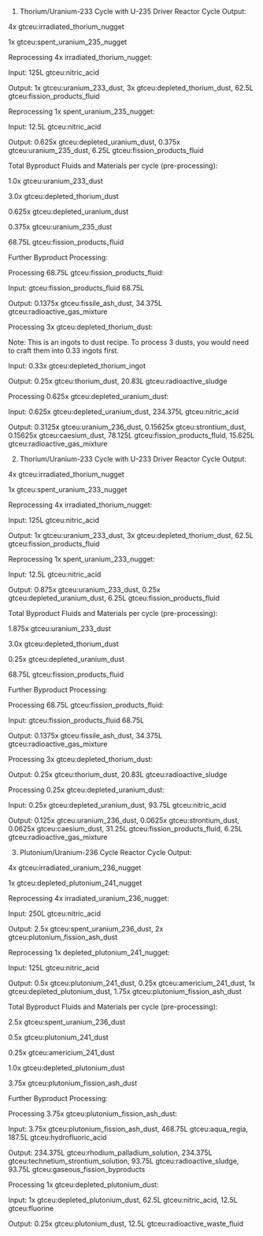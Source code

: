 1. Thorium/Uranium-233 Cycle with U-235 Driver
Reactor Cycle Output:

4x gtceu:irradiated_thorium_nugget

1x gtceu:spent_uranium_235_nugget

Reprocessing 4x irradiated_thorium_nugget:

Input: 125L gtceu:nitric_acid

Output: 1x gtceu:uranium_233_dust, 3x gtceu:depleted_thorium_dust, 62.5L gtceu:fission_products_fluid

Reprocessing 1x spent_uranium_235_nugget:

Input: 12.5L gtceu:nitric_acid

Output: 0.625x gtceu:depleted_uranium_dust, 0.375x gtceu:uranium_235_dust, 6.25L gtceu:fission_products_fluid

Total Byproduct Fluids and Materials per cycle (pre-processing):

1.0x gtceu:uranium_233_dust

3.0x gtceu:depleted_thorium_dust

0.625x gtceu:depleted_uranium_dust

0.375x gtceu:uranium_235_dust

68.75L gtceu:fission_products_fluid

Further Byproduct Processing:

Processing 68.75L gtceu:fission_products_fluid:

Input: gtceu:fission_products_fluid 68.75L

Output: 0.1375x gtceu:fissile_ash_dust, 34.375L gtceu:radioactive_gas_mixture

Processing 3x gtceu:depleted_thorium_dust:

Note: This is an ingots to dust recipe. To process 3 dusts, you would need to craft them into 0.33 ingots first.

Input: 0.33x gtceu:depleted_thorium_ingot

Output: 0.25x gtceu:thorium_dust, 20.83L gtceu:radioactive_sludge

Processing 0.625x gtceu:depleted_uranium_dust:

Input: 0.625x gtceu:depleted_uranium_dust, 234.375L gtceu:nitric_acid

Output: 0.3125x gtceu:uranium_236_dust, 0.15625x gtceu:strontium_dust, 0.15625x gtceu:caesium_dust, 78.125L gtceu:fission_products_fluid, 15.625L gtceu:radioactive_gas_mixture

2. Thorium/Uranium-233 Cycle with U-233 Driver
Reactor Cycle Output:

4x gtceu:irradiated_thorium_nugget

1x gtceu:spent_uranium_233_nugget

Reprocessing 4x irradiated_thorium_nugget:

Input: 125L gtceu:nitric_acid

Output: 1x gtceu:uranium_233_dust, 3x gtceu:depleted_thorium_dust, 62.5L gtceu:fission_products_fluid

Reprocessing 1x spent_uranium_233_nugget:

Input: 12.5L gtceu:nitric_acid

Output: 0.875x gtceu:uranium_233_dust, 0.25x gtceu:depleted_uranium_dust, 6.25L gtceu:fission_products_fluid

Total Byproduct Fluids and Materials per cycle (pre-processing):

1.875x gtceu:uranium_233_dust

3.0x gtceu:depleted_thorium_dust

0.25x gtceu:depleted_uranium_dust

68.75L gtceu:fission_products_fluid

Further Byproduct Processing:

Processing 68.75L gtceu:fission_products_fluid:

Input: gtceu:fission_products_fluid 68.75L

Output: 0.1375x gtceu:fissile_ash_dust, 34.375L gtceu:radioactive_gas_mixture

Processing 3x gtceu:depleted_thorium_dust:

Output: 0.25x gtceu:thorium_dust, 20.83L gtceu:radioactive_sludge

Processing 0.25x gtceu:depleted_uranium_dust:

Input: 0.25x gtceu:depleted_uranium_dust, 93.75L gtceu:nitric_acid

Output: 0.125x gtceu:uranium_236_dust, 0.0625x gtceu:strontium_dust, 0.0625x gtceu:caesium_dust, 31.25L gtceu:fission_products_fluid, 6.25L gtceu:radioactive_gas_mixture

3. Plutonium/Uranium-236 Cycle
Reactor Cycle Output:

4x gtceu:irradiated_uranium_236_nugget

1x gtceu:depleted_plutonium_241_nugget

Reprocessing 4x irradiated_uranium_236_nugget:

Input: 250L gtceu:nitric_acid

Output: 2.5x gtceu:spent_uranium_236_dust, 2x gtceu:plutonium_fission_ash_dust

Reprocessing 1x depleted_plutonium_241_nugget:

Input: 125L gtceu:nitric_acid

Output: 0.5x gtceu:plutonium_241_dust, 0.25x gtceu:americium_241_dust, 1x gtceu:depleted_plutonium_dust, 1.75x gtceu:plutonium_fission_ash_dust

Total Byproduct Fluids and Materials per cycle (pre-processing):

2.5x gtceu:spent_uranium_236_dust

0.5x gtceu:plutonium_241_dust

0.25x gtceu:americium_241_dust

1.0x gtceu:depleted_plutonium_dust

3.75x gtceu:plutonium_fission_ash_dust

Further Byproduct Processing:

Processing 3.75x gtceu:plutonium_fission_ash_dust:

Input: 3.75x gtceu:plutonium_fission_ash_dust, 468.75L gtceu:aqua_regia, 187.5L gtceu:hydrofluoric_acid

Output: 234.375L gtceu:rhodium_palladium_solution, 234.375L gtceu:technetium_strontium_solution, 93.75L gtceu:radioactive_sludge, 93.75L gtceu:gaseous_fission_byproducts

Processing 1x gtceu:depleted_plutonium_dust:

Input: 1x gtceu:depleted_plutonium_dust, 62.5L gtceu:nitric_acid, 12.5L gtceu:fluorine

Output: 0.25x gtceu:plutonium_dust, 12.5L gtceu:radioactive_waste_fluid